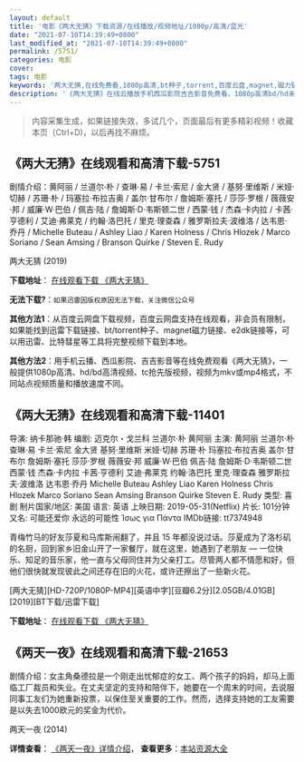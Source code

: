 ```yaml
---
layout: default
title: '电影《两大无猜》下载资源/在线播放/视频地址/1080p/高清/蓝光'
date: "2021-07-10T14:39:49+0800"
last_modified_at: "2021-07-10T14:39:49+0800"
permalink: /5751/
categories: 电影
cover:
tags: 电影
keywords: '两大无猜,在线免费看,1080p高清,bt种子,torrent,百度云盘,magnet,磁力链,迅雷下载资源'
description: '《两大无猜》在线云播放手机西瓜影院吉吉影音免费看，1080p高清bd/hd未删减完整版和tc抢先枪版，mkv/mp4格式，附带bt/torrent种子、magnet/磁力链、百度云盘、网盘资源迅雷下载链接'
---
```


>内容采集生成，如果链接失效，多试几个，页面最后有更多精彩视频！收藏本页（Ctrl+D)，以后再找不麻烦。


## 《两大无猜》在线观看和高清下载-5751

剧情介绍：黄阿丽 / 兰道尔·朴 / 查琳·易 / 卡兰·索尼 / 金大贤 / 基努·里维斯 / 米娅·切赫 / 苏珊·朴 / 玛塞拉·布拉吉奥 / 盖尔·甘布尔 / 詹姆斯·塞托 / 莎莎·罗根 / 薇薇安·邦 / 威廉·W·巴伯 / 佩吉·陆 / 詹姆斯·D·韦斯顿二世 / 西蒙·钱 / 杰森·卡内拉 / 卡茜·亨德利 / 艾迪·弗莱克 / 约翰·洛巴托 / 里克·理查森 / 雅罗斯拉夫·波维洛 / 达韦恩·乔丹 / Michelle Buteau / Ashley Liao / Karen Holness / Chris Hlozek / Marco Soriano / Sean Amsing / Branson Quirke / Steven E. Rudy


两大无猜 (2019)

**下载地址**： [在线观看下载 《两大无猜》](https://www.btbtdy.me/btdy/dy15833.html) 


**无法下载?**：`如果迅雷因版权原因无法下载，关注微信公众号 `

**其他方法1**：从百度云网盘下载视频，百度云网盘支持在线观看，非会员有限制，如果能找到迅雷下载链接、bt/torrent种子、magnet磁力链接、e2dk链接等，可以用迅雷、比特彗星等工具将完整视频下载到本地。

**其他方法2**：用手机云播、西瓜影院、吉吉影音等在线免费观看《两大无猜》，一般提供1080p高清、hd/bd高清视频、tc抢先版视频，视频为mkv或mp4格式，不同站点视频质量和播放速度不同。


## 《两大无猜》在线观看和高清下载-11401

导演: 纳卡那驰·韩 编剧: 迈克尔・戈兰科 兰道尔·朴 黄阿丽 主演: 黄阿丽 兰道尔·朴 查琳·易 卡兰·索尼 金大贤 基努·里维斯 米娅·切赫 苏珊·朴 玛塞拉·布拉吉奥 盖尔·甘布尔 詹姆斯·塞托 莎莎·罗根 薇薇安·邦 威廉·W·巴伯 佩吉·陆 詹姆斯·D·韦斯顿二世 西蒙·钱 杰森·卡内拉 卡茜·亨德利 艾迪·弗莱克 约翰·洛巴托 里克·理查森 雅罗斯拉夫·波维洛 达韦恩·乔丹 Michelle Buteau Ashley Liao Karen Holness Chris Hlozek Marco Soriano Sean Amsing Branson Quirke Steven E. Rudy 类型: 喜剧 制片国家/地区: 美国 语言: 英语 上映日期: 2019-05-31(Netflix) 片长: 101分钟 又名: 可能还爱你 永远的可能性 Ίσως για Πάντα IMDb链接: tt7374948

青梅竹马的好友莎夏和马库斯闹翻了，并且 15 年都没说过话。莎夏成为了洛杉矶的名厨，回到家乡旧金山开了一家餐厅，就在这里，她遇到了老朋友 — 一位快乐、知足的音乐家，他一直与父母同住并为父亲打工。尽管两人都不情愿和好，但他们很快就发现彼此之间还存在旧的火花，或许还擦出了一些新火花。


[两大无猜][HD-720P/1080P-MP4][英语中字][豆瓣6.2分][2.05GB/4.01GB][2019][BT下载/迅雷下载]

**下载地址**： [在线观看下载 《两大无猜》](https://www.btdx8.com/torrent/ldwc_2019.html) 


## 《两天一夜》在线观看和高清下载-21653

剧情介绍：女主角桑德拉是一个刚走出忧郁症的女工、两个孩子的妈妈，却马上面临工厂裁员和失业。在丈夫坚定的支持和陪伴下，她要在一个周末的时间，去说服同事工友们为她重新投票，以保住至关重要的工作。然而，选择支持她的工友需要是以失去1000欧元的奖金为代价。


两天一夜 (2014)

**详情查看**： [《两天一夜》详情介绍](/movie/21653/)， **查看更多**：[本站资源大全](/movie/t/all/)


